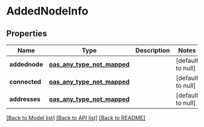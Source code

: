# AddedNodeInfo
## Properties

| Name | Type | Description | Notes |
|------------ | ------------- | ------------- | -------------|
| **addednode** | [**oas_any_type_not_mapped**](.md) |  | [default to null] |
| **connected** | [**oas_any_type_not_mapped**](.md) |  | [default to null] |
| **addresses** | [**oas_any_type_not_mapped**](.md) |  | [default to null] |

[[Back to Model list]](../README.md#documentation-for-models) [[Back to API list]](../README.md#documentation-for-api-endpoints) [[Back to README]](../README.md)

